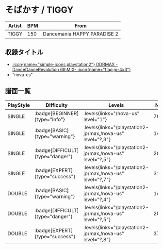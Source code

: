 # そばかす / TIGGY

|Artist|BPM|From|
|------|---|----|
|TIGGY|150|Dancemania HAPPY PARADISE 2|

## 収録タイトル

- [:icon{name="simple-icons:playstation2"} DDRMAX -DanceDanceRevolution 6thMIX- :icon{name="flag:jp-4x3"}](/playstation2-jp/max)
- "nova-us"

## 譜面一覧

|PlayStyle|Difficulty|Levels|Notes|Movie|
|---------|----------|------|-----|-----|
|SINGLE| :badge[BEGINNER]{type="info"}| :levels{links="/nova-us" level="1"}|79/0||
|SINGLE| :badge[BASIC]{type="warning"}| :levels{links="/playstation2-jp/max,/nova-us" level="?,3"}|147/7||
|SINGLE| :badge[DIFFICULT]{type="danger"}| :levels{links="/playstation2-jp/max,/nova-us" level="?,5"}|200/9||
|SINGLE| :badge[EXPERT]{type="success"}| :levels{links="/playstation2-jp/max,/nova-us" level="?,7"}|314/11||
|DOUBLE| :badge[BASIC]{type="warning"}| :levels{links="/playstation2-jp/max,/nova-us" level="?,4"}|148/7||
|DOUBLE| :badge[DIFFICULT]{type="danger"}| :levels{links="/playstation2-jp/max,/nova-us" level="?,5"}|204/16||
|DOUBLE| :badge[EXPERT]{type="success"}| :levels{links="/playstation2-jp/max,/nova-us" level="?,8"}|371/6||
